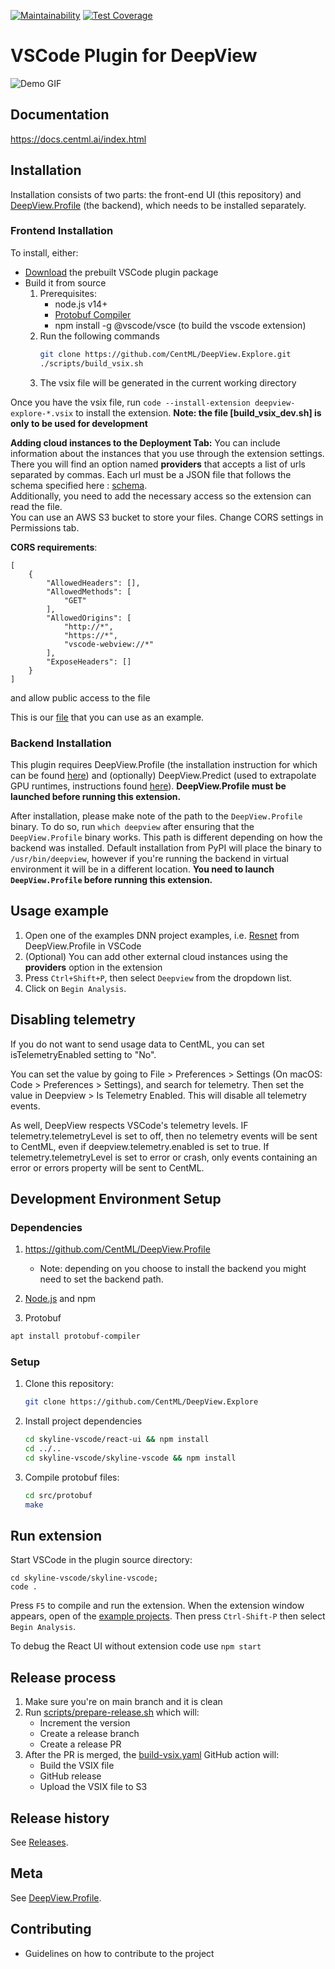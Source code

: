 [![Maintainability](https://api.codeclimate.com/v1/badges/0001287428a20bef03ad/maintainability)](https://codeclimate.com/github/CentML/DeepView.Explore/maintainability)
[![Test Coverage](https://api.codeclimate.com/v1/badges/0001287428a20bef03ad/test_coverage)](https://codeclimate.com/github/CentML/DeepView.Explore/test_coverage)

# VSCode Plugin for DeepView

![Demo GIF](https://raw.githubusercontent.com/CentML/mltools-vscode/jun07-usability-improvements/images/demo.gif)

## Documentation
https://docs.centml.ai/index.html

## Installation
Installation consists of two parts: the front-end UI (this repository) and [DeepView.Profile](https://github.com/CentML/DeepView.Profile) (the backend), which needs to be installed separately.

### Frontend Installation
To install, either:
* [Download](https://centml-releases.s3.us-east-2.amazonaws.com/deepview-explore/index.html) the prebuilt VSCode plugin package
* Build it from source
  1. Prerequisites:
     - node.js v14+
     - [Protobuf Compiler](https://grpc.io/docs/protoc-installation/)
     - npm install -g @vscode/vsce (to build the vscode extension)
  2. Run the following commands    
      ```bash
      git clone https://github.com/CentML/DeepView.Explore.git
      ./scripts/build_vsix.sh
      ```
  3. The vsix file will be generated in the current working directory

Once you have the vsix file, run `code --install-extension deepview-explore-*.vsix` to install the extension.
**Note: the file [build_vsix_dev.sh] is only to be used for development**

**Adding cloud instances to the Deployment Tab:** You can include information about the instances that you use through the extension settings. There you will find an option named **providers** that accepts a list of urls separated by commas. Each url must be a JSON file that follows the schema specified here : [schema](skyline-vscode/react-ui/src/schema/CloudProvidersSchema.js).<br/>
Additionally, you need to add the necessary access so the extension can read the file.<br/>
You can use an AWS S3 bucket to store your files. Change CORS settings in Permissions tab.

**CORS requirements**:
```
[
    {
        "AllowedHeaders": [],
        "AllowedMethods": [
            "GET"
        ],
        "AllowedOrigins": [
            "http://*",
            "https://*",
            "vscode-webview://*"
        ],
        "ExposeHeaders": []
    }
]
```
and allow public access to the file

This is our [file](https://deepview-explorer-public.s3.amazonaws.com/vscode-cloud-providers/providers.json) that you can use as an example.





### Backend Installation
This plugin requires DeepView.Profile (the installation instruction for which can be found [here](https://github.com/CentML/DeepView.Profile)) and (optionally) DeepView.Predict (used to extrapolate GPU runtimes, instructions found [here](https://github.com/CentML/DeepView.Predict)). **DeepView.Profile must be launched before running this extension.**

After installation, please make note of the path to the `DeepView.Profile` binary. To do so, run `which deepview` after ensuring that the `DeepView.Profile` binary works. This path is different depending on how the backend was installed. Default installation from PyPI will place the binary to `/usr/bin/deepview`, however if you're running the backend in virtual environment it will be in a different location. **You need to launch `DeepView.Profile` before running this extension.**

## Usage example
1. Open one of the examples DNN project examples, i.e. [Resnet](https://github.com/CentML/DeepView.Profile/tree/main/examples/resnet) from DeepView.Profile in VSCode
2. (Optional) You can add other external cloud instances using the **providers** option in the extension
3. Press `Ctrl+Shift+P`, then select `Deepview` from the dropdown list.
3. Click on `Begin Analysis`.

## Disabling telemetry
If you do not want to send usage data to CentML, you can set isTelemetryEnabled setting to "No".

You can set the value by going to File > Preferences > Settings (On macOS: Code > Preferences > Settings), and search for telemetry. Then set the value in Deepview > Is Telemetry Enabled. This will disable all telemetry events.

As well, DeepView respects VSCode's telemetry levels. IF telemetry.telemetryLevel is set to off, then no telemetry events will be sent to CentML, even if deepview.telemetry.enabled is set to true. If telemetry.telemetryLevel is set to error or crash, only events containing an error or errors property will be sent to CentML.

## Development Environment Setup

### Dependencies
1. https://github.com/CentML/DeepView.Profile
   
   - Note: depending on you choose to install the backend you might need to set the backend path.
2. [Node.js](https://nodejs.org/en/) and npm
3. Protobuf
```bash
apt install protobuf-compiler
```

### Setup
1. Clone this repository:
   ```zsh
   git clone https://github.com/CentML/DeepView.Explore
   ```
1. Install project dependencies
   ```zsh
   cd skyline-vscode/react-ui && npm install
   cd ../..
   cd skyline-vscode/skyline-vscode && npm install
   ```
1. Compile protobuf files:
   ```zsh
   cd src/protobuf
   make
   ```
## Run extension
Start VSCode in the plugin source directory:
```
cd skyline-vscode/skyline-vscode;
code .
```
Press `F5` to compile and run the extension. When the extension window appears, open of the [example projects](https://github.com/CentML/DeepView.Profile/tree/main/examples). Then press `Ctrl-Shift-P` then select `Begin Analysis`.

To debug the React UI without extension code use `npm start`

## Release process
1. Make sure you're on main branch and it is clean
2. Run [scripts/prepare-release.sh](tools/prepare-release.sh) which will:
    * Increment the version
    * Create a release branch
    * Create a release PR
1. After the PR is merged, the [build-vsix.yaml](.github/workflows/build-vsix.yaml) GitHub action will:
    * Build the VSIX file
    * GitHub release
    * Upload the VSIX file to S3

## Release history
See [Releases](https://github.com/CentML/DeepView.Explore/releases).

## Meta
See [DeepView.Profile](https://github.com/CentML/DeepView.Profile).

## Contributing
 - Guidelines on how to contribute to the project
